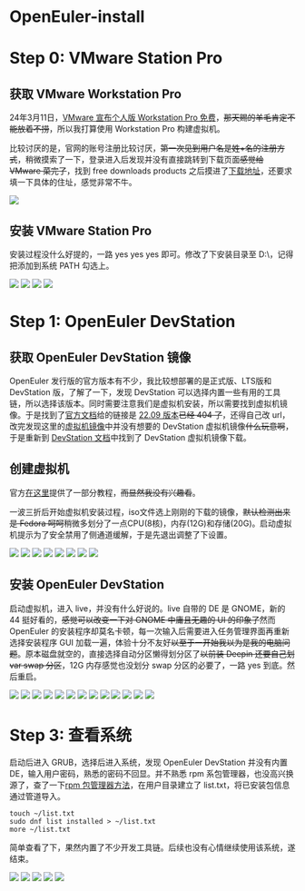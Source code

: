 # OpenEuler-install

# Step 0: VMware Station Pro

## 获取 VMware Workstation Pro

24年3月11日，[VMware 宣布个人版 Workstation Pro 免费](https://blogs.vmware.com/workstation/2024/05/vmware-workstation-pro-now-available-free-for-personal-use.html)，~~那天赐的羊毛肯定不能放着不捞~~，所以我打算使用 Workstation Pro 构建虚拟机。

比较讨厌的是，官网的账号注册比较讨厌，~~第一次见到用户名是姓+名的注册方式~~，稍微摸索了一下，登录进入后发现并没有直接跳转到下载页面~~感觉给 VMware 菜完了~~，找到 free downloads products 之后摸进了[下载地址](https://support.broadcom.com/group/ecx/productdownloads?subfamily=VMware%20Workstation%20Pro&freeDownloads=true)，还要求填一下具体的住址，感觉非常不牛。

![](./img/1.png)

## 安装 VMware Station Pro

安装过程没什么好提的，一路 yes yes yes 即可。修改了下安装目录至 D:\，记得把添加到系统 PATH 勾选上。

![](./img/2.png)
![](./img/3.png)
![](./img/4.png)
![](./img/5.png)

# Step 1: OpenEuler DevStation

## 获取 OpenEuler DevStation 镜像

OpenEuler 发行版的官方版本有不少，我比较想部署的是正式版、LTS版和 DevStation 版，了解了一下，发现 DevStation 可以选择内置一些有用的工具链，所以选择该版本。同时需要注意我们是虚拟机安装，所以需要找到虚拟机镜像。于是找到了[官方文档](https://docs.openeuler.org/zh/docs/24.09/docs/Releasenotes/%E7%B3%BB%E7%BB%9F%E5%AE%89%E8%A3%85.html)给的链接是 [22.09 版本](https://repo.openeuler.org/openEuler-22.09/virtual_machine_img/)~~已经 404 了~~，还得自己改 url，改完发现这里的[虚拟机镜像](https://repo.openeuler.org/openEuler-24.09/virtual_machine_img/)中并没有想要的 DevStation 虚拟机镜像~~什么玩意啊~~，于是重新到 [DevStation 文档](https://docs.openeuler.org/zh/docs/24.09/docs/DevStation/%E5%AE%89%E8%A3%85%E5%87%86%E5%A4%87.html)中找到了 DevStation 虚拟机镜像下载。

## 创建虚拟机

官方[在这里](https://docs.openeuler.org/zh/docs/24.09/docs/DevStation/%E5%AE%89%E8%A3%85%E6%8C%87%E5%AF%BC.html)提供了一部分教程，~~而显然我没有兴趣看~~。

一波三折后开始虚拟机安装过程，iso文件选上刚刚的下载的镜像，~~默认检测出来是 Fedora 呵呵~~稍微多划分了一点CPU(8核)，内存(12G)和存储(20G)。启动虚拟机提示为了安全禁用了侧通道缓解，于是先退出调整了下设置。

![](./img/6.png)
![](./img/7.png)
![](./img/8.png)
![](./img/9.png)
![](./img/10.png)
![](./img/11.png)
![](./img/20.png)
![](./img/12.png)

## 安装 OpenEuler DevStation

启动虚拟机，进入 live，并没有什么好说的。live 自带的 DE 是 GNOME，新的 44 挺好看的，~~感觉可以改变一下对 GNOME 中庸且无趣的 UI 的印象了~~然而 OpenEuler 的安装程序却莫名卡顿，每一次输入后需要进入任务管理界面再重新选择安装程序 GUI 加载一遍，体验十分不友好~~以至于一开始我以为是我的电脑问题~~。原本磁盘就空的，直接选择自动分区懒得划分区了~~以前装 Deepin 还要自己划 var swap 分区~~，12G 内存感觉也没划分 swap 分区的必要了，一路 yes 到底。然后重启。

![](./img/13.png)
![](./img/14.png)
![](./img/15.png)
![](./img/16.png)
![](./img/17.png)
![](./img/18.png)
![](./img/19.png)
![](./img/21.png)
![](./img/22.png)
![](./img/23.png)
![](./img/24.png)
![](./img/25.png)
![](./img/26.png)

# Step 3: 查看系统

启动后进入 GRUB，选择后进入系统，发现 OpenEuler DevStation 并没有内置 DE，输入用户密码，熟悉的密码不回显。并不熟悉 rpm 系包管理器，也没高兴换源了，查了一下[rpm 包管理器方法](https://blog.csdn.net/liaowenxiong/article/details/118934857)，在用户目录建立了 list.txt，将已安装包信息通过管道导入。

```
touch ~/list.txt
sudo dnf list installed > ~/list.txt
more ~/list.txt
```

简单查看了下，果然内置了不少开发工具链。后续也没有心情继续使用该系统，遂结束。

![](./img/27.png)
![](./img/28.png)
![](./img/29.png)
![](./img/30.png)
![](./img/31.png)